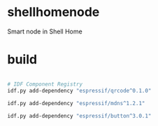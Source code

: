 # shellhomenode
Smart node in Shell Home





# build

``` bash

# IDF Component Registry
idf.py add-dependency "espressif/qrcode^0.1.0"

idf.py add-dependency "espressif/mdns^1.2.1"

idf.py add-dependency "espressif/button^3.0.1"

```
